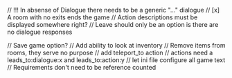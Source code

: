 // !!! In absense of Dialogue there needs to be a generic "..." dialogue
// [x] A room with no exits ends the game
// Action descriptions must be displayed somewhere right?
// Leave should only be an option is there are no dialogue responses

// Save game option?
// Add ability to look at inventory
// Remove items from rooms, they serve no purpose
// add teleport_to action
// actions need a leads_to:dialogue:x and leads_to:action:y
// let ini file configure all game text
// Requirements don't need to be reference counted
